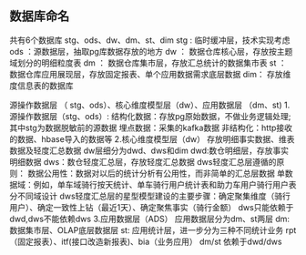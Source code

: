 ## 数据库命名 ##
共有6个数据库 stg、ods、dw、dm、st、dim
stg  :  临时缓冲层，技术实现考虑
ods ：源数据层，抽取pg库数据存放的地方
dw ： 数据仓库核心层，存放按主题域划分的明细粒度表
dm ： 数据仓库集市层，存放汇总统计的数据集市表
st  ： 数据仓库应用展现层，存放固定报表、单个应用数据需求底层数据
dim： 存放维度信息表的数据库


源操作数据层 （ stg、ods）、核心维度模型层（dw）、应用数据层 （dm、st)
1.源操作数据层（stg、ods）:
结构化数据：存放pg原始数据，不做业务逻辑处理;其中stg为数据脱敏前的源数据
埋点数据：采集的kafka数据
非结构化：http接收的数据、hbase导入的数据等
2.核心维度模型层（dw）
存放明细事实数据、维表数据及轻度汇总数据
dw层细分为dwd、dws和dim
dwd:数仓明细层，存放事实明细数据
dws：数仓轻度汇总层，存放轻度汇总数据
dws轻度汇总层遵循的原则：
数据公用性：数据对以后的统计分析有公用性，而非简单的汇总层数据
单数据域：例如，单车域骑行按天统计、单车骑行用户统计表和助力车用户骑行用户表分不同域设计
dws轻度汇总层的星型模型建设的主要步骤：确定聚集维度（骑行用户）、确定一致性上钻（最近1天）、确定聚焦事实（骑行金额）
dws只能依赖于dwd,dws不能依赖dws
3.应用数据层（ADS）
应用数据层分为dm、st两层
dm:数据集市层、OLAP底层数据层
st: 应用统计层，进一步分为三种不同统计业务
rpt（固定报表）、itf(接口改造新报表)、bia（业务应用）
dm/st 依赖于dwd/dws